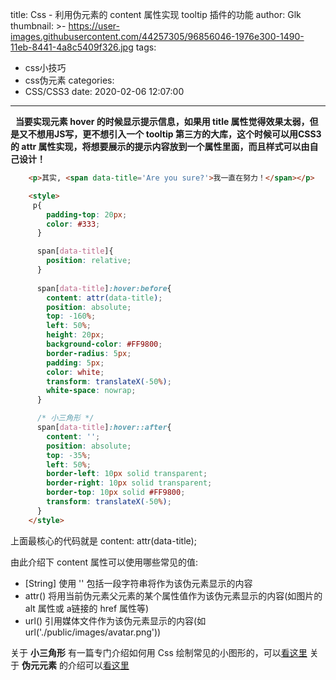 title: Css - 利用伪元素的 content 属性实现 tooltip 插件的功能
author: Glk
thumbnail: >-
  https://user-images.githubusercontent.com/44257305/96856046-1976e300-1490-11eb-8441-4a8c5409f326.jpg
tags:
  - css小技巧
  - css伪元素
categories:
  - CSS/CSS3
date: 2020-02-06 12:07:00
---
&nbsp;&nbsp;__当要实现元素 hover 的时候显示提示信息，如果用 title 属性觉得效果太弱，但
是又不想用JS写，更不想引入一个 tooltip 第三方的大库，这个时候可以用CSS3的
attr 属性实现，将想要展示的提示内容放到一个属性里面，而且样式可以由自己设计！__

<!--more-->
```html
	<p>其实, <span data-title='Are you sure?'>我一直在努力！</span></p>

	<style>
     p{
        padding-top: 20px;
        color: #333;
      }

      span[data-title]{
      	position: relative;
      }
      
      span[data-title]:hover:before{
        content: attr(data-title);
        position: absolute;
        top: -160%;
        left: 50%;
        height: 20px;
        background-color: #FF9800;
        border-radius: 5px;
        padding: 5px;
        color: white;
        transform: translateX(-50%);
        white-space: nowrap;
      }

      /* 小三角形 */
      span[data-title]:hover::after{
        content: '';
        position: absolute;
        top: -35%;
        left: 50%;
        border-left: 10px solid transparent;
        border-right: 10px solid transparent;
        border-top: 10px solid #FF9800;
        transform: translateX(-50%);
      }
	</style>
```
上面最核心的代码就是 content: attr(data-title); 

由此介绍下 content 属性可以使用哪些常见的值:

- [String] 使用 '' 包括一段字符串将作为该伪元素显示的内容
- attr() 将用当前伪元素父元素的某个属性值作为该伪元素显示的内容(如图片的 alt 属性或 a链接的 href 属性等)
- url() 引用媒体文件作为该伪元素显示的内容(如 url('./public/images/avatar.png'))


关于 **小三角形** 有一篇专门介绍如何用 Css 绘制常见的小图形的，可以[看这里]()
关于 **伪元元素** 的介绍可以[看这里]()
